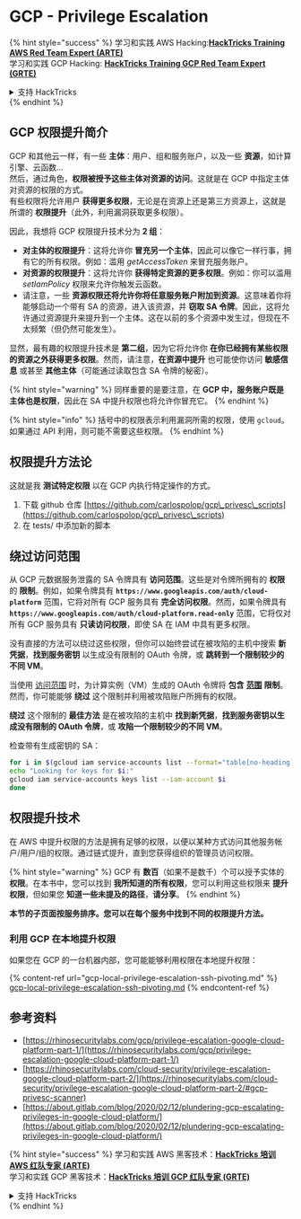 # GCP - Privilege Escalation

{% hint style="success" %}
学习和实践 AWS Hacking:<img src="../../../.gitbook/assets/image (1).png" alt="" data-size="line">[**HackTricks Training AWS Red Team Expert (ARTE)**](https://training.hacktricks.xyz/courses/arte)<img src="../../../.gitbook/assets/image (1).png" alt="" data-size="line">\
学习和实践 GCP Hacking: <img src="../../../.gitbook/assets/image (2).png" alt="" data-size="line">[**HackTricks Training GCP Red Team Expert (GRTE)**<img src="../../../.gitbook/assets/image (2).png" alt="" data-size="line">](https://training.hacktricks.xyz/courses/grte)

<details>

<summary>支持 HackTricks</summary>

* 查看 [**订阅计划**](https://github.com/sponsors/carlospolop)!
* **加入** 💬 [**Discord 群组**](https://discord.gg/hRep4RUj7f) 或 [**telegram 群组**](https://t.me/peass) 或 **关注** 我们的 **Twitter** 🐦 [**@hacktricks\_live**](https://twitter.com/hacktricks\_live)**.**
* **通过向** [**HackTricks**](https://github.com/carlospolop/hacktricks) 和 [**HackTricks Cloud**](https://github.com/carlospolop/hacktricks-cloud) github 仓库提交 PR 分享黑客技巧。

</details>
{% endhint %}

## GCP 权限提升简介 <a href="#introduction-to-gcp-privilege-escalation" id="introduction-to-gcp-privilege-escalation"></a>

GCP 和其他云一样，有一些 **主体**：用户、组和服务账户，以及一些 **资源**，如计算引擎、云函数…\
然后，通过角色，**权限被授予这些主体对资源的访问**。这就是在 GCP 中指定主体对资源的权限的方式。\
有些权限将允许用户 **获得更多权限**，无论是在资源上还是第三方资源上，这就是所谓的 **权限提升**（此外，利用漏洞获取更多权限）。

因此，我想将 GCP 权限提升技术分为 **2 组**：

* **对主体的权限提升**：这将允许你 **冒充另一个主体**，因此可以像它一样行事，拥有它的所有权限。例如：滥用 _getAccessToken_ 来冒充服务账户。
* **对资源的权限提升**：这将允许你 **获得特定资源的更多权限**。例如：你可以滥用 _setIamPolicy_ 权限来允许你触发云函数。
* 请注意，一些 **资源权限还将允许你将任意服务账户附加到资源**。这意味着你将能够启动一个带有 SA 的资源，进入该资源，并 **窃取 SA 令牌**。因此，这将允许通过资源提升来提升到一个主体。这在以前的多个资源中发生过，但现在不太频繁（但仍然可能发生）。

显然，最有趣的权限提升技术是 **第二组**，因为它将允许你 **在你已经拥有某些权限的资源之外获得更多权限**。然而，请注意，**在资源中提升** 也可能使你访问 **敏感信息** 或甚至 **其他主体**（可能通过读取包含 SA 令牌的秘密）。

{% hint style="warning" %}
同样重要的是要注意，在 **GCP 中，服务账户既是主体也是权限**，因此在 SA 中提升权限也将允许你冒充它。
{% endhint %}

{% hint style="info" %}
括号中的权限表示利用漏洞所需的权限，使用 `gcloud`。如果通过 API 利用，则可能不需要这些权限。
{% endhint %}

## 权限提升方法论

这就是我 **测试特定权限** 以在 GCP 内执行特定操作的方式。

1. 下载 github 仓库 [https://github.com/carlospolop/gcp\_privesc\_scripts](https://github.com/carlospolop/gcp\_privesc\_scripts)
2. 在 tests/ 中添加新的脚本

## 绕过访问范围 <a href="#bypassing-access-scopes" id="bypassing-access-scopes"></a>

从 GCP 元数据服务泄露的 SA 令牌具有 **访问范围**。这些是对令牌所拥有的 **权限** 的 **限制**。例如，如果令牌具有 **`https://www.googleapis.com/auth/cloud-platform`** 范围，它将对所有 GCP 服务具有 **完全访问权限**。然而，如果令牌具有 **`https://www.googleapis.com/auth/cloud-platform.read-only`** 范围，它将仅对所有 GCP 服务具有 **只读访问权限**，即使 SA 在 IAM 中具有更多权限。

没有直接的方法可以绕过这些权限，但你可以始终尝试在被攻陷的主机中搜索 **新凭据**，**找到服务密钥** 以生成没有限制的 OAuth 令牌，或 **跳转到一个限制较少的不同 VM**。

当使用 [访问范围](https://cloud.google.com/compute/docs/access/service-accounts#accesscopesiam) 时，为计算实例（VM）生成的 OAuth 令牌将 **包含** [**范围**](https://oauth.net/2/scope/) **限制**。然而，你可能能够 **绕过** 这个限制并利用被攻陷账户所拥有的权限。

**绕过** 这个限制的 **最佳方法** 是在被攻陷的主机中 **找到新凭据**，**找到服务密钥以生成没有限制的 OAuth 令牌**，或 **攻陷一个限制较少的不同 VM**。

检查带有生成密钥的 SA：
```bash
for i in $(gcloud iam service-accounts list --format="table[no-heading](email)"); do
echo "Looking for keys for $i:"
gcloud iam service-accounts keys list --iam-account $i
done
```
## 权限提升技术

在 AWS 中提升权限的方法是拥有足够的权限，以便以某种方式访问其他服务帐户/用户/组的权限。通过链式提升，直到您获得组织的管理员访问权限。

{% hint style="warning" %}
GCP 有 **数百**（如果不是数千）个可以授予实体的 **权限**。在本书中，您可以找到 **我所知道的所有权限**，您可以利用这些权限来 **提升权限**，但如果您 **知道一些未提及的路径**，**请分享**。
{% endhint %}

**本节的子页面按服务排序。您可以在每个服务中找到不同的权限提升方法。**

### 利用 GCP 在本地提升权限

如果您在 GCP 的一台机器内部，您可能能够利用权限在本地提升权限：

{% content-ref url="gcp-local-privilege-escalation-ssh-pivoting.md" %}
[gcp-local-privilege-escalation-ssh-pivoting.md](gcp-local-privilege-escalation-ssh-pivoting.md)
{% endcontent-ref %}

## 参考资料

* [https://rhinosecuritylabs.com/gcp/privilege-escalation-google-cloud-platform-part-1/](https://rhinosecuritylabs.com/gcp/privilege-escalation-google-cloud-platform-part-1/)
* [https://rhinosecuritylabs.com/cloud-security/privilege-escalation-google-cloud-platform-part-2/](https://rhinosecuritylabs.com/cloud-security/privilege-escalation-google-cloud-platform-part-2/#gcp-privesc-scanner)
* [https://about.gitlab.com/blog/2020/02/12/plundering-gcp-escalating-privileges-in-google-cloud-platform/](https://about.gitlab.com/blog/2020/02/12/plundering-gcp-escalating-privileges-in-google-cloud-platform/)

{% hint style="success" %}
学习和实践 AWS 黑客技术：<img src="../../../.gitbook/assets/image (1).png" alt="" data-size="line">[**HackTricks 培训 AWS 红队专家 (ARTE)**](https://training.hacktricks.xyz/courses/arte)<img src="../../../.gitbook/assets/image (1).png" alt="" data-size="line">\
学习和实践 GCP 黑客技术：<img src="../../../.gitbook/assets/image (2).png" alt="" data-size="line">[**HackTricks 培训 GCP 红队专家 (GRTE)**<img src="../../../.gitbook/assets/image (2).png" alt="" data-size="line">](https://training.hacktricks.xyz/courses/grte)

<details>

<summary>支持 HackTricks</summary>

* 查看 [**订阅计划**](https://github.com/sponsors/carlospolop)!
* **加入** 💬 [**Discord 群组**](https://discord.gg/hRep4RUj7f) 或 [**电报群组**](https://t.me/peass) 或 **在 Twitter 上关注** 🐦 [**@hacktricks\_live**](https://twitter.com/hacktricks\_live)**.**
* **通过向** [**HackTricks**](https://github.com/carlospolop/hacktricks) 和 [**HackTricks Cloud**](https://github.com/carlospolop/hacktricks-cloud) github 仓库提交 PR 来分享黑客技巧。

</details>
{% endhint %}
